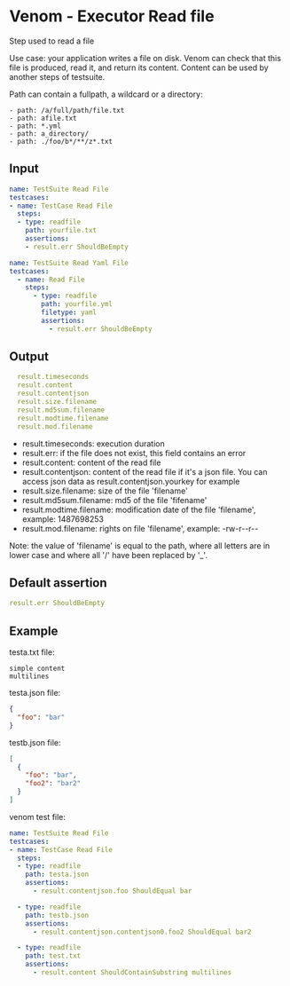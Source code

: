 # Venom - Executor Read file

Step used to read a file

Use case: your application writes a file on disk. Venom can check that this file is produced, read it,
and return its content. Content can be used by another steps of testsuite.

Path can contain a fullpath, a wildcard or a directory:

```
- path: /a/full/path/file.txt
- path: afile.txt
- path: *.yml
- path: a_directory/
- path: ./foo/b*/**/z*.txt
```

## Input

```yaml
name: TestSuite Read File
testcases:
- name: TestCase Read File
  steps:
  - type: readfile
    path: yourfile.txt
    assertions:
    - result.err ShouldBeEmpty
```
```yaml
name: TestSuite Read Yaml File
testcases:
  - name: Read File
    steps:
      - type: readfile
        path: yourfile.yml
        filetype: yaml
        assertions:
          - result.err ShouldBeEmpty
```

## Output

```yaml
  result.timeseconds
  result.content
  result.contentjson
  result.size.filename
  result.md5sum.filename
  result.modtime.filename
  result.mod.filename
```

- result.timeseconds: execution duration
- result.err: if the file does not exist, this field contains an error
- result.content: content of the read file
- result.contentjson: content of the read file if it's a json file. You can access json data as result.contentjson.yourkey for example
- result.size.filename: size of the file 'filename'
- result.md5sum.filename: md5 of the file 'fifename'
- result.modtime.filename: modification date of the file 'filename', example: 1487698253
- result.mod.filename: rights on file 'filename', example: -rw-r--r--

Note: the value of 'filename' is equal to the path, where all letters are in lower case and where all '/' have been replaced by '_'.

## Default assertion

```yaml
result.err ShouldBeEmpty
```

## Example

testa.txt file:

```
simple content
multilines
```

testa.json file:

```json
{
  "foo": "bar"
}
```

testb.json file:

```json
[
  {
    "foo": "bar",
    "foo2": "bar2"
  }
]

```

venom test file:

```yaml
name: TestSuite Read File
testcases:
- name: TestCase Read File
  steps:
  - type: readfile
    path: testa.json
    assertions:
      - result.contentjson.foo ShouldEqual bar

  - type: readfile
    path: testb.json
    assertions:
      - result.contentjson.contentjson0.foo2 ShouldEqual bar2

  - type: readfile
    path: test.txt
    assertions:
      - result.content ShouldContainSubstring multilines
```
